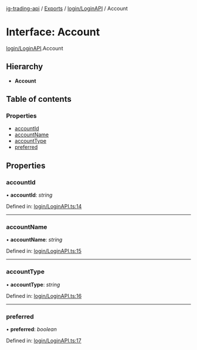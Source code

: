 [ig-trading-api](../README.md) / [Exports](../modules.md) / [login/LoginAPI](../modules/login_loginapi.md) / Account

# Interface: Account

[login/LoginAPI](../modules/login_loginapi.md).Account

## Hierarchy

- **Account**

## Table of contents

### Properties

- [accountId](login_loginapi.account.md#accountid)
- [accountName](login_loginapi.account.md#accountname)
- [accountType](login_loginapi.account.md#accounttype)
- [preferred](login_loginapi.account.md#preferred)

## Properties

### accountId

• **accountId**: _string_

Defined in: [login/LoginAPI.ts:14](https://github.com/bennycode/ig-trading-api/blob/2436905/src/login/LoginAPI.ts#L14)

---

### accountName

• **accountName**: _string_

Defined in: [login/LoginAPI.ts:15](https://github.com/bennycode/ig-trading-api/blob/2436905/src/login/LoginAPI.ts#L15)

---

### accountType

• **accountType**: _string_

Defined in: [login/LoginAPI.ts:16](https://github.com/bennycode/ig-trading-api/blob/2436905/src/login/LoginAPI.ts#L16)

---

### preferred

• **preferred**: _boolean_

Defined in: [login/LoginAPI.ts:17](https://github.com/bennycode/ig-trading-api/blob/2436905/src/login/LoginAPI.ts#L17)
